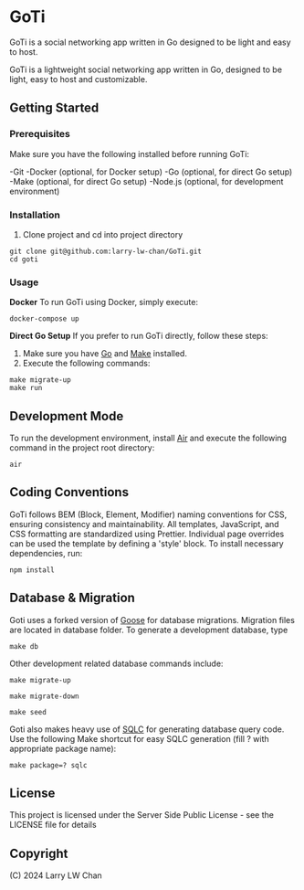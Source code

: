 # GoTi
GoTi is a social networking app written in Go designed to be light and easy to host.  

GoTi is a lightweight social networking app written in Go, designed to be light, easy to host and customizable.

## Getting Started

### Prerequisites
Make sure you have the following installed before running GoTi:

-Git
-Docker (optional, for Docker setup)
-Go (optional, for direct Go setup)
-Make (optional, for direct Go setup)
-Node.js (optional, for development environment)

### Installation
1. Clone project and cd into project directory
```
git clone git@github.com:larry-lw-chan/GoTi.git
cd goti
```

### Usage
**Docker**
To run GoTi using Docker, simply execute:
```
docker-compose up
```


**Direct Go Setup**
If you prefer to run GoTi directly, follow these steps:

1. Make sure you have [Go](https://go.dev/) and [Make](https://www.gnu.org/software/make/manual/make.html) installed.
2. Execute the following commands:

```
make migrate-up
make run
```

## Development Mode
To run the development environment, install [Air](https://github.com/cosmtrek/air)
and execute the following command in the project root directory:

```
air
```

## Coding Conventions
GoTi follows BEM (Block, Element, Modifier) naming conventions for CSS, ensuring consistency and maintainability. All templates, JavaScript, and CSS formatting are standardized using Prettier. 
Individual page overrides can be used the template by defining a 'style' block.  To install necessary dependencies, run:

```
npm install
```

## Database & Migration
Goti uses a forked version of [Goose](https://github.com/pressly/goose) for database migrations.  Migration files are located in database folder. To generate a development database, type

```
make db
```

Other development related database commands include:

```
make migrate-up
```

```
make migrate-down
```

```
make seed
```

Goti also makes heavy use of [SQLC](https://sqlc.dev/) for generating database query code.  Use the following Make shortcut for easy SQLC generation (fill ? with appropriate package name):

```
make package=? sqlc
```

## License
This project is licensed under the Server Side Public License - see the LICENSE file for details

## Copyright
(C) 2024 Larry LW Chan

